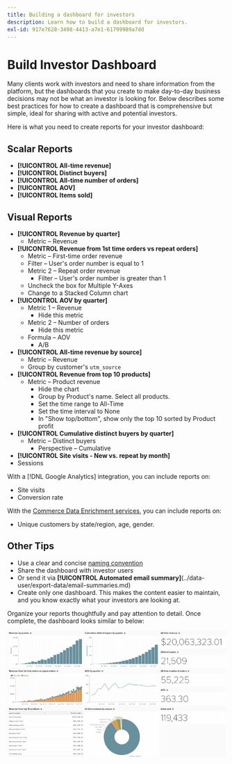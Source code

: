 ```yaml
---
title: Building a dashboard for investors
description: Learn how to build a dashboard for investors.
exl-id: 917e7628-3498-4413-a7e1-61799989a7dd
---
```

# Build Investor Dashboard

Many clients work with investors and need to share information from the platform, but the dashboards that you create to make day-to-day business decisions may not be what an investor is looking for. Below describes some best practices for how to create a dashboard that is comprehensive but simple, ideal for sharing with active and potential investors.

Here is what you need to create reports for your investor dashboard:

## Scalar Reports

* **[!UICONTROL All-time revenue]**
* **[!UICONTROL Distinct buyers]**
* **[!UICONTROL All-time number of orders]**
* **[!UICONTROL AOV]**
* **[!UICONTROL Items sold]**

## Visual Reports

* **[!UICONTROL Revenue by quarter]**
    * Metric – Revenue
* **[!UICONTROL Revenue from 1st time orders vs repeat orders]**
    * Metric – First-time order revenue
    * Filter – User's order number is equal to 1
  * Metric 2 – Repeat order revenue
    * Filter – User's order number is greater than 1
  * Uncheck the box for Multiple Y-Axes
  * Change to a Stacked Column chart
* **[!UICONTROL AOV by quarter]**
  * Metric 1 – Revenue
    * Hide this metric
  * Metric 2 – Number of orders
    * Hide this metric
  * Formula – AOV
    * A/B
* **[!UICONTROL All-time revenue by source]**
  * Metric – Revenue
  * Group by customer's `utm_source`
* **[!UICONTROL Revenue from top 10 products]**
  * Metric – Product revenue
    * Hide the chart
    * Group by Product's name. Select all products.
    * Set the time range to All-Time
    * Set the time interval to None
    * In "Show top/bottom", show only the top 10 sorted by Product profit
* **[!UICONTROL Cumulative distinct buyers by quarter]**
  * Metric – Distinct buyers
    * Perspective – Cumulative
* **[!UICONTROL Site visits - New vs. repeat by month]**
* Sessions

With a [!DNL Google Analytics] integration, you can include reports on:

* Site visits
* Conversion rate

With the [Commerce Data Enrichment services](https://business.adobe.com/products/magento/magento-commerce.html), you can include reports on:

* Unique customers by state/region, age, gender.

## Other Tips

* Use a clear and concise [naming convention](../best-practices/naming-elements.md)
* Share the dashboard with investor users
* Or send it via **[!UICONTROL Automated email summary]**(../data-user/export-data/email-summaries.md)
* Create only one dashboard. This makes the content easier to maintain, and you know exactly what your investors are looking at.

Organize your reports thoughtfully and pay attention to detail. Once complete, the dashboard looks similar to below:

![](../../mbi/assets/investor-dboard-example.png)
